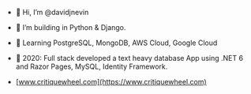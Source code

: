 - 👋 Hi, I’m @davidjnevin
- 👀 I’m building in Python & Django.
- 📖 Learning PostgreSQL, MongoDB, AWS Cloud, Google Cloud  

- 🧩 2020: Full stack developed a text heavy database App using .NET 6 and Razor Pages, MySQL, Identity Framework.
-  [www.critiquewheel.com](https://www.critiquewheel.com)

<!---
davidjnevin/davidjnevin is a ✨ special ✨ repository because its `README.md` (this file) appears on your GitHub profile.
You can click the Preview link to take a look at your changes.
--->
